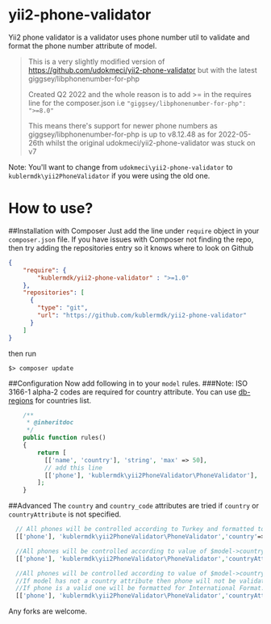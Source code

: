 yii2-phone-validator
==============

Yii2 phone validator is a validator uses phone number util to validate and format the phone number attribute of model.

> This is a very slightly modified version of https://github.com/udokmeci/yii2-phone-validator but with the latest giggsey/libphonenumber-for-php
>
> Created Q2 2022 and the whole reason is to add >= in the requires line for the composer.json i.e `"giggsey/libphonenumber-for-php": ">=8.0"`
>
> This means there's support for newer phone numbers as giggsey/libphonenumber-for-php is up to v8.12.48 as for 2022-05-26th whilst the original udokmeci/yii2-phone-validator was stuck on v7



Note: You'll want to change from `udokmeci\yii2-phone-validator` to `kublermdk\yii2PhoneValidator` if you were using the old one.



How to use?
==============
##Installation with Composer
Just add the line under `require` object in your `composer.json` file.
If you have issues with Composer not finding the repo, then try adding the repositories entry so it knows where to look on Github

``` json
{
    "require": {
        "kublermdk/yii2-phone-validator" : ">=1.0"
    },
    "repositories": [
      {
        "type": "git",
        "url": "https://github.com/kublermdk/yii2-phone-validator"
      }
    ]
}
```
then run 

``` console
$> composer update
```

##Configuration
Now add following in to your `model` rules. 
###Note: ISO 3166-1 alpha-2 codes are required for country attribute. You can use [db-regions](https://github.com/udokmeci/db-regions) for countries list.

``` php
    /**
     * @inheritdoc
     */
    public function rules()
    {
        return [
          [['name', 'country'], 'string', 'max' => 50],
          // add this line
          [['phone'], 'kublermdk\yii2PhoneValidator\PhoneValidator'],
        ];
    }
```
##Advanced
The `country` and `country_code` attributes are tried if `country` or `countryAttribute` is not specified.

``` php
  // All phones will be controlled according to Turkey and formatted to TR Phone Number
  [['phone'], 'kublermdk\yii2PhoneValidator\PhoneValidator','country'=>'TR'],// 

  //All phones will be controlled according to value of $model->country_code
  [['phone'], 'kublermdk\yii2PhoneValidator\PhoneValidator','countryAttribute'=>'country_code'],

  //All phones will be controlled according to value of $model->country_code
  //If model has not a country attribute then phone will not be validated
  //If phone is a valid one will be formatted for International Format. default behavior.
  [['phone'], 'kublermdk\yii2PhoneValidator\PhoneValidator','countryAttribute'=>'country_code','strict'=>false,'format'=>true],  

```

Any forks are welcome.

